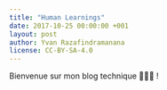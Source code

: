 ```yaml
---
title: "Human Learnings"
date: 2017-10-25 00:00:00 +001
layout: post
author: Yvan Razafindramanana
license: CC-BY-SA-4.0
---
```

Bienvenue sur mon blog technique 👨🏽‍💻 !
